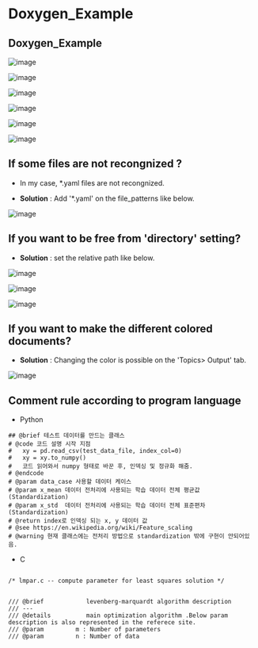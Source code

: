 # Doxygen_Example

## Doxygen_Example


![image](https://user-images.githubusercontent.com/71545160/200973424-c2aafea1-df89-45ad-9ad2-713716ff174f.png)

![image](https://user-images.githubusercontent.com/71545160/200973442-c23ac53f-541a-483b-8a86-76f31af7a125.png)

![image](https://user-images.githubusercontent.com/71545160/200973480-70efeb86-87ab-4166-92c4-270ca895fcf3.png)

![image](https://user-images.githubusercontent.com/71545160/200973532-39713ddb-a303-4c48-825f-e5d27627b68f.png)

![image](https://user-images.githubusercontent.com/71545160/200973569-9487e5c9-7d91-452c-adae-90060bcbb066.png)

![image](https://user-images.githubusercontent.com/71545160/200973585-be93f5b6-fa07-486d-a644-eceb355abaae.png)

## If some files are not recongnized ? 
 - In my case, *.yaml files are not recongnized.
 
 - **Solution** : Add '*.yaml' on the file_patterns like below. 
 
![image](https://user-images.githubusercontent.com/71545160/219934165-8f60db5b-06ea-4fff-a620-85e415573ede.png)

## If you want to be free from 'directory' setting? 

 - **Solution** : set the relative path like below.
 
 ![image](https://user-images.githubusercontent.com/71545160/219934261-ce5e1368-2ac1-4453-a64a-6677009d897a.png)

 ![image](https://user-images.githubusercontent.com/71545160/219934273-f5f1e2a0-1d4b-4bfa-839f-769ca2f867ee.png)

 ![image](https://user-images.githubusercontent.com/71545160/219934278-8c4cdffe-46e7-4d51-adfe-93bb7ed6a112.png)


## If you want to make the different colored documents?

 - **Solution** : Changing the color is possible on the 'Topics> Output' tab.
 
 ![image](https://user-images.githubusercontent.com/71545160/219934521-0b511bd0-3318-4425-bb09-260b09c689ee.png)


## Comment rule according to program language

 - Python 
 
```
## @brief 테스트 데이터를 만드는 클래스
# @code 코드 설명 시작 지점
# 	xy = pd.read_csv(test_data_file, index_col=0)
#   xy = xy.to_numpy()
#	코드 읽어와서 numpy 형태로 바꾼 후, 인덱싱 및 정규화 해줌.
# @endcode 
# @param data_case 사용할 데이터 케이스
# @param x_mean 데이터 전처리에 사용되는 학습 데이터 전체 평균값 (Standardization)
# @param x_std  데이터 전처리에 사용되는 학습 데이터 전체 표준편차 (Standardization)
# @return index로 인덱싱 되는 x, y 데이터 값
# @see https://en.wikipedia.org/wiki/Feature_scaling
# @warning 현재 클래스에는 전처리 방법으로 standardization 밖에 구현이 안되어있음.
```

 - C
 
```

/* lmpar.c -- compute parameter for least squares solution */

```


```

/// @brief            levenberg-marquardt algorithm description
/// ---
/// @details          main optimization algorithm .Below param description is also represented in the referece site.
/// @param         m : Number of parameters
/// @param         n : Number of data

```
